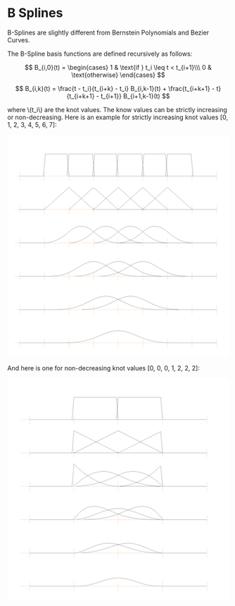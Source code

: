 # B Splines

B-Splines are slightly different from Bernstein Polynomials and Bezier Curves.

The B-Spline basis functions are defined recursively as follows:

$$
B_{i,0}(t) = \begin{cases} 1 & \text{if } t_i \leq t < t_{i+1}\\\ 0 & \text{otherwise} \end{cases}
$$

$$
B_{i,k}(t) = \frac{t - t_i}{t_{i+k} - t_i} B_{i,k-1}(t) + \frac{t_{i+k+1} - t}{t_{i+k+1} - t_{i+1}} B_{i+1,k-1}(t)
$$

where \\(t_i\\) are the knot values. The know values can be strictly increasing or non-decreasing. Here is an example for strictly increasing knot values [0, 1, 2, 3, 4, 5, 6, 7]:

![B-Spline Basis Functions](./generated_images/algebra/bspline_basis.png)

And here is one for non-decreasing knot values [0, 0, 0, 1, 2, 2, 2]:

![B-Spline Basis Functions](./generated_images/algebra/bspline_basis_with_sharp_border.png)

